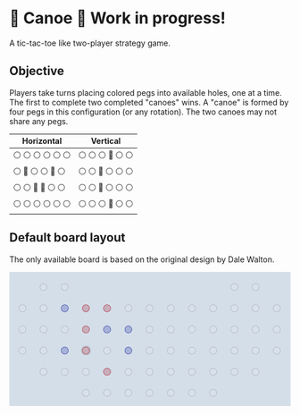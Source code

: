 # :canoe: Canoe :canoe: Work in progress!
A tic-tac-toe like two-player strategy game.

## Objective
Players take turns placing colored pegs into available holes, one at a time. The first to complete two completed "canoes" wins. A "canoe" is formed by four pegs in this configuration (or any rotation). The two canoes may not share any pegs.

Horizontal | Vertical
---------- | --------
:white_circle: :white_circle: :white_circle: :white_circle: :white_circle: :white_circle: | :white_circle: :white_circle: :white_circle: :red_circle: :white_circle: :white_circle:
:white_circle: :red_circle: :white_circle: :white_circle: :red_circle: :white_circle: | :white_circle: :white_circle: :red_circle: :white_circle: :white_circle: :white_circle:
:white_circle: :white_circle: :red_circle: :red_circle: :white_circle: :white_circle: | :white_circle: :white_circle: :red_circle: :white_circle: :white_circle: :white_circle:
:white_circle: :white_circle: :white_circle: :white_circle: :white_circle: :white_circle: | :white_circle: :white_circle: :white_circle: :red_circle: :white_circle: :white_circle:


## Default board layout
The only available board is based on the original design by Dale Walton.

<p align="center"><img src="_examples/preview.png" width="1000px" alt="" /></p>